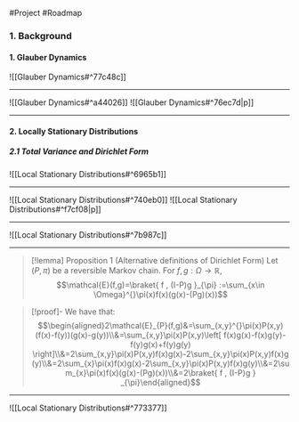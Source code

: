  #Project #Roadmap 

### 1. Background
#### 1. Glauber Dynamics
![[Glauber Dynamics#^77c48c]]

---
![[Glauber Dynamics#^a44026]]
![[Glauber Dynamics#^76ec7d|p]]

---
#### 2. Locally Stationary Distributions
##### 2.1 Total Variance and Dirichlet Form
![[Local Stationary Distributions#^6965b1]]

---
![[Local Stationary Distributions#^740eb0]]
![[Local Stationary Distributions#^f7cf08|p]]

---
![[Local Stationary Distributions#^7b987c]]

---
> [!lemma] Proposition 1 (Alternative definitions of Dirichlet Form)
> Let $(P,\pi)$ be a reversible Markov chain. For $f,g:\Omega\to \mathbb{R}$, $$\mathcal{E}(f,g)=\braket{ f , (I-P)g }_{\pi} :=\sum_{x\in \Omega}^{}\pi(x)f(x)(g(x)-(Pg)(x))$$

> [!proof]-
> We have that: $$\begin{aligned}2\mathcal{E}_{P}(f,g)&=\sum_{x,y}^{}\pi(x)P(x,y)(f(x)-f(y))(g(x)-g(y))\\&=\sum_{x,y}\pi(x)P(x,y)\left[ f(x)g(x)-f(x)g(y)-f(y)g(x)+f(y)g(y) \right]\\&=2\sum_{x,y}\pi(x)P(x,y)f(x)g(x)-2\sum_{x,y}\pi(x)P(x,y)f(x)g(y)\\&=2\sum_{x}\pi(x)f(x)g(x)-2\sum_{x,y}\pi(x)P(x,y)f(x)g(y)\\&=2\sum_{x}\pi(x)f(x)(g(x)-(Pg)(x))\\&=2\braket{ f , (I-P)g } _{\pi}\end{aligned}$$

---
![[Local Stationary Distributions#^773377]]